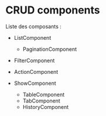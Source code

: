 # CRUD components


Liste des composants :

- ListComponent
    - PaginationComponent
- FilterComponent
- ActionComponent

- ShowComponent
    - TableComponent
    - TabComponent
    - HistoryComponent
